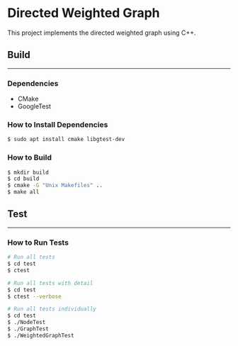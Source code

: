 # Directed Weighted Graph
This project implements the directed weighted graph using C++.

## Build
---
### Dependencies
- CMake
- GoogleTest

### How to Install Dependencies
```bash
$ sudo apt install cmake libgtest-dev
```
### How to Build
```bash
$ mkdir build
$ cd build
$ cmake -G "Unix Makefiles" ..
$ make all
```

## Test
---
### How to Run Tests
```bash
# Run all tests
$ cd test
$ ctest
```
```bash
# Run all tests with detail
$ cd test
$ ctest --verbose
```
```bash
# Run all tests individually
$ cd test
$ ./NodeTest
$ ./GraphTest
$ ./WeightedGraphTest
```